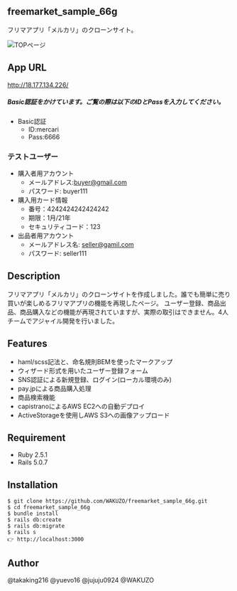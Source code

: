 ## freemarket_sample_66g
 
フリマアプリ「メルカリ」のクローンサイト。

![TOPページ](https://gyazo.com/da96e51a44910b73fef47f814747ab0d/raw)

## App URL

http://18.177.134.226/

##### Basic認証をかけています。ご覧の際は以下のIDとPassを入力してください。
 - Basic認証
    - ID:mercari
    - Pass:6666
    
### テストユーザー
 - 購入者用アカウント
    - メールアドレス:buyer@gmail.com
    - パスワード: buyer111
 - 購入用カード情報
    - 番号：4242424242424242
    - 期限：1月/21年
    - セキュリティコード：123
 - 出品者用アカウント
    - メールアドレス名: seller@gamil.com
    - パスワード:  seller111
 
## Description

フリマアプリ「メルカリ」のクローンサイトを作成しました。誰でも簡単に売り買いが楽しめるフリマアプリの機能を再現したページ。 ユーザー登録、商品出品、商品購入などの機能が再現されていますが、実際の取引はできません。4人チームでアジャイル開発を行いました。
 
## Features
 
- haml/scss記法と、命名規則BEMを使ったマークアップ
- ウィザード形式を用いたユーザー登録フォーム
- SNS認証による新規登録、ログイン(ローカル環境のみ)
- pay.jpによる商品購入処理
- 商品検索機能
- capistranoによるAWS EC2への自動デプロイ
- ActiveStorageを使用しAWS S3への画像アップロード
 
## Requirement

- Ruby 2.5.1
- Rails 5.0.7
 
## Installation

```
$ git clone https://github.com/WAKUZO/freemarket_sample_66g.git
$ cd freemarket_sample_66g
$ bundle install
$ rails db:create
$ rails db:migrate
$ rails s
👉 http://localhost:3000
```

## Author

@takaking216 @yuevo16 @jujuju0924 @WAKUZO
